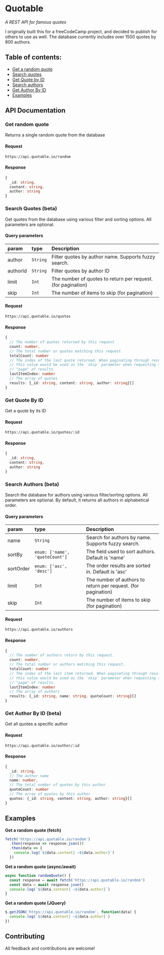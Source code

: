 # Quotable

_A REST API for famous quotes_

I originally built this for a freeCodeCamp project, and decided to publish for others to use as well. The database currently includes over 1500 quotes by 800 authors.

## Table of contents:
- [Get a random quote](#get-random-quote)
- [Search quotes](#search-quotes-beta)
- [Get Quote by ID](#get-quote-by-id)
- [Search authors](#search-authors-beta)
- [Get Author By ID](#get-author-by-id-beta)
- [Examples](#examples)

## API Documentation

### Get random quote

Returns a single random quote from the database

#### Request

```http
https://api.quotable.io/random
```

#### Response

```ts
{
  _id: string,
  content: string,
  author: string
}
```

### Search Quotes (beta)

Get quotes from the database using various filter and sorting options. All parameters are optional.

#### Query parameters
| param    | type     | Description                                                  |
| :------- | :------- | :----------------------------------------------------------- |
| author   | `String` | Filter quotes by author name. Supports fuzzy search.         |
| authorId | `String` | Filter quotes by author ID                                   |
| limit    | `Int`    | The number of quotes to return per request. (for pagination) |
| skip     | `Int`    | The number of items to skip (for pagination)                 |


#### Request 

```http
https://api.quotable.io/quotes
```

#### Response 

```ts
{
  // The number of quotes returned by this request
  count: number,
  // The total number or quotes matching this request
  totalCount: number
  // The index of the last quote returned. When paginating through results,
  // this value would be used as the `skip` parameter when requesting the next
  // "page" of results.
  lastItemIndex: number
  // The array of quotes 
  results: {_id: string, content: string, author: string}[]
}
```

### Get Quote By ID

Get a quote by its ID

#### Request 

```http
https://api.quotable.io/quotes/:id
```

#### Response 

```ts
{
  _id: string,
  content: string,
  author: string
}
```

### Search Authors (beta)

Search the database for authors using various filter/sorting options. All parameters are optional. By default, it returns all authors in alphabetical order.


#### Query parameters
| param     | type                           | Description                                                   |
| :-------- | :----------------------------- | :------------------------------------------------------------ |
| name      | `String`                       | Search for authors by name. Supports fuzzy search.            |
| sortBy    | `enum: ['name', 'quoteCount']` | The field used to sort authors. Default is 'name'             |
| sortOrder | `enum: ['asc', 'desc']`        | The order results are sorted in. Default is 'asc'             |
| limit     | `Int`                          | The number of authors to return per request. (for pagination) |
| skip      | `Int`                          | The number of items to skip (for pagination)                  |

#### Request 

```http
https://api.quotable.io/authors
```

#### Response 

```ts
{
  // The number of authors return by this request.
  count: number,
  // The total number or authors matching this request.
  totalCount: number
  // The index of the last item returned. When paginating through results,
  // this value would be used as the `skip` parameter when requesting the next
  // "page" of results.
  lastItemIndex: number
  // The array of authors 
  results: {_id: string, name: string, quoteCount: string}[]
}
```

### Get Author By ID (beta)

Get all quotes a specific author

#### Request 

```http
https://api.quotable.io/author/:id
```

#### Response 

```ts
{
  _id: string,
  // The author name
  name: number,
  // The total number of quotes by this author
  quoteCount: number
  // The array of quotes by this author
  quotes: {_id: string, content: string, author: string}[]
}
```

## Examples

**Get a random quote (fetch)**

```js
fetch('https://api.quotable.io/random')
  .then(response => response.json())
  .then(data => {
    console.log(`${data.content} —${data.author}`)
  })
```

**Get a random quote (async/await)**

```js
async function randomQuote() {
  const response = await fetch('https://api.quotable.io/random')
  const data = await response.json()
  console.log(`${data.content} —${data.author}`)
}
```

**Get a random quote (JQuery)**

```js
$.getJSON('https://api.quotable.io/random', function(data) {
  console.log(`${data.content} —${data.author}`)
})
```

## Contributing

All feedback and contributions are welcome!
